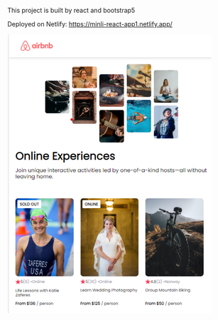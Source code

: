 This project is built by react and bootstrap5

Deployed on Netlify:
https://minli-react-app1.netlify.app/

![Image text](https://github.com/AmelieLee94/AmelieLee94/blob/master/index%20screenshot/airbnb%20index.png)